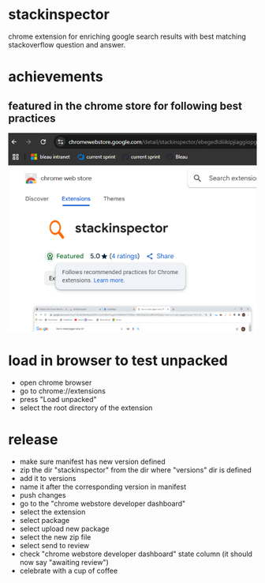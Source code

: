 # stackinspector
chrome extension for enriching google search results with best matching stackoverflow question and answer.

# achievements
## featured in the chrome store for following best practices
![](./images/featured.png)

# load in browser to test unpacked
- open chrome browser 
- go to chrome://extensions
- press "Load unpacked" 
- select the root directory of the extension

# release
- make sure manifest has new version defined
- zip the dir "stackinspector" from the dir where "versions" dir is defined
- add it to versions 
- name it after the corresponding version in manifest
- push changes
- go to the "chrome webstore developer dashboard"
- select the extension
- select package
- select upload new package
- select the new zip file
- select send to review
- check "chrome webstore developer dashboard" state column (it should now say "awaiting review")
- celebrate with a cup of coffee


